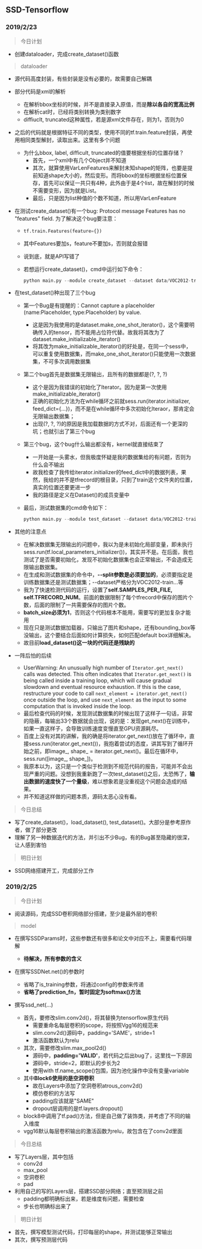 ## SSD-Tensorflow

### 2019/2/23

> 今日计划

* 创建dataloader，完成create_dataset()函数



> dataloader

* 源代码高度封装，有些封装是没有必要的，故需要自己解耦

* 部分代码是xml的解析
  * 在解析bbox坐标的时候，并不是直接录入原值，而是**除以各自的宽高比例**
  * 在解析cat时，已经将类别转换为类别数字
  * diffiuclt, truncated这种属性，若是源xml文件存在，则为1，否则为0

* 之后的代码就是根据特征不同的类型，使用不同的tf.train.feature封装，再使用相同类型解封，读取出来。这里有多个问题

  * 为什么bbox, label, difficult, truncated的值要根据坐标的位置存储？
    * 首先，一个xml中有几个Object并不知道
    * 其次，就算使用VarLenFeatures来解封未知shape的矩阵，也要是提前知道shape大小的，然后变形。而将bbox的坐标根据坐标位置保存，首先可以保证一共只有4种，此外由于是4个list，故在解封的时候不需要变形，因为就是List。
    * 最后，只是因为list种值的个数不知道，所以用VarLenFeature

* 在测试create_dataset()有一个bug:  Protocol message Features has no "features" field. 为了解决这个bug要注意：

  * ```python
    tf.train.Features(feature={})
    ```

  * 其中Features要加s，feature不要加s，否则就会报错

  * 说到底，就是API写错了

  * 若想运行create_dataset()，cmd中运行如下命令：

    ```python
    python main.py --module create_dataset --dataset data/VOC2012-train --split train 
    ```

* 在test_dataset()种出现了三个bug

  * 第一个Bug是有提醒的：Cannot capture a placeholder (name:Placeholder, type:Placeholder) by value.

    * 这是因为我使用的是dataset.make_one_shot_iterator()，这个需要明确传入的tensor，而不能用占位符代替。故我将其改为了dataset.make_initializable_iterator()
    * 将其改为make_initializable_iterator()的好处是，在同一个sess中，可以重复使用数据集，而make_one_shot_iterator()只能使用一次数据集，不可多次调用数据集

  * 第二个bug首先是数据集无限输出，且所有的数据都是(?, ?, ?)

    * 这个是因为我错误的初始化了Iterator。因为是第一次使用make_initializable_iterator()
    * 正确的初始化方法为在while循环之前就sess.run(iterator.initializer, feed_dict={...})，而不是在while循环中多次初始化Iteraor，那肯定会无限输出数据集；
    * 出现(?, ?, ?)的原因是我加载数据的方式不对，后面还有一个更深的坑；也就引出了第三个bug

  * 第三个bug，这个bug什么输出都没有，kernel就直接结束了

    * 一开始是一头雾水，但我极度怀疑是我的数据集给的有问题，否则为什么会不输出
    * 故我检查了我传给iterator.initializer的feed_dict中的数据列表，果然，我给的并不是tfrecord的根目录，只到了train这个文件夹的位置，真实的位置还要更进一步
    * 我的路径是定义在Dataset()的成员变量中

  * 最后，测试数据集的cmd命令如下：

    ```python
    python main.py --module test_dataset --dataset data/VOC2012-train --split train
    ```

* 其他的注意点

  * 在解决数据集无限输出的问题中，我以为是未初始化局部变量，即未执行sess.run(tf.local_parameters_initializer())，其实并不是。在后面，我也测试了是否需要初始化，发现不初始化数据集也会正常输出，不会造成无限输出数据集。
  * 在生成和测试数据集的命令中，**--split参数是必须要加的**，必须要指定是训练数据集还是测试数据集；--dataset严格分为VOC2012-train...等
  * 我为了快速检测代码的运行，设置了**self.SAMPLES_PER_FILE, self.TFRECORD_NUM**。前面的数据限制了每个tfrecord中保存的图片个数，后面的限制了一共需要保存的图片个数。
  * **batch_size必须为1**，否则这个代码根本不能用，需要写的更加复杂才能用
  * 现在只是测试数据加载器，只输出了图片和shape，还有bounding_box等没输出，这个要结合后面如何计算损失，如何匹配default box详细解决。
  * 故目前**load_dataset()这一块的代码还是残缺的**

* 一阵后怕的后续

  * UserWarning: An unusually high number of `Iterator.get_next()` calls was detected. This often indicates that `Iterator.get_next()` is being called inside a training loop, which will cause gradual slowdown and eventual resource exhaustion. If this is the case, restructure your code to call `next_element = iterator.get_next()` once outside the loop, and use `next_element` as the input to some computation that is invoked inside the loop.
  * 最后检查代码的时候，发现测试数据集的时候出现了这样子一句话，非常的隐蔽，每输出33个数据就会出现，说的是：发现get_next()在训练中，如果一直这样子，会导致训练速度变慢直至GPU资源耗尽。
  * 百度上没有对其的讲解，我的确是将iterator.get_next()放在了循环中，直接sess.run(iterator.get_next())，我抱着尝试的态度，讲其写到了循环开始之前，即image_, shape_ = iterator.get_next()。最后在循环中，sess.run([image_, shape_])。
  * 我原本以为，这只是一个类似于检测到不规范代码的报告，可能并不会出现严重的问题。没想到我重新跑了一次test_dataset()之后，太恐怖了，**输出数据的速度快了一个量级**，难以想象若是没重视这个问题会造成的结果。
  * 并不知道这样做的问题本质，源码太恶心没有看。



> 今日总结

* 写了create_dataset()，load_dataset(), test_dataset()。大部分是参考原作者，做了部分更改
* 理解了另一种数据迭代的方法，并引出不少Bug，有的Bug甚至隐藏的很深，让人感到害怕



> 明日计划

* SSD网络搭建开工，完成部分工作



### 2019/2/25

> 今日计划

* 阅读源码，完成SSD卷积网络部分搭建，至少是最外层的卷积



> model

* 在撰写SSDParams时，这些参数还有很多和论文中对应不上，需要看代码理解
  * **待解决，所有参数的含义**

* 在撰写SSDNet.net()的参数时
  * 省略了is_training参数，将通过config的参数来传递
  * **省略了prediction_fn，暂时固定为softmax()方法**
* 撰写ssd_net(...)
  * 首先，要修改slim.conv2d()，将其替换为tensorflow原生代码
    * 需要重命名每层卷积的scope，将按照Vgg16的规范来
    * slim.conv2d()源码中，padding='SAME'，stride=1
    * 激活函数默认为relu
  * 其次，需要修改slim.max_pool2d()
    * 源码中，**padding='VALID'**，若代码之后出bug了，这里找一下原因
    * 源码中，stride=2，即默认的步长为2
    * 使用with tf.name_scope()包围，因为池化操作中没有变量variable
  * 其中**Block6使用的是空洞卷积**
    * 故在Layers中添加了空洞卷积atrous_conv2d()
    * 模仿卷积的方法写
    * padding应该就是"SAME"
    * dropout层调用的是tf.layers.dropout()
  * block8中调用了tf.pad()方法，但是自己做了装饰类，并考虑了不同的输入维度
  * vgg16默认每层卷积输出的激活函数为relu，故包含在了conv2d里面



> 今日总结

* 写了Layers层，其中包括
  * conv2d
  * max_pool
  * 空洞卷积
  * pad
* 利用自己的写的Layers层，搭建SSD部分网络；直至预测层之前
  * padding都明确标出来，若是维度有问题，需要检查
  * 步长也明确标出来了



> 明日计划

* 首先，撰写模型测试代码，打印每层的shape，并测试能够正常输出
* 其次，撰写预测层代码
